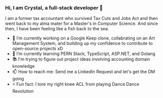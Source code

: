 ### Hi, I am Crystal, a full-stack developer 👋

I am a former tax accountant who survived Tax Cuts and Jobs Act and then went back to my alma mater for a Master's in Computer Science. And since then, I have been feeling like a fish back to the sea. 

- 🔭 I’m currently working on a Google Keep clone, collabrating on an Art Management System, and building up my confidence to contribute to open-source projects xD
- 🌱 I’m currently learning PERN Stack, TypeScript, ASP.NET, and Golang
- 📚 I'm trying to figure out project ideas involving accounting domain knowledge
- 📫 How to reach me: Send me a LinkedIn Request and let's get the DM going
- ⚡ Fun fact: I tore my right knee ACL from playing Dance Dance Revolution
